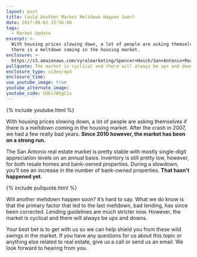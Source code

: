 ```yaml
---
layout: post
title: Could Another Market Meltdown Happen Soon?
date: 2017-08-02 15:56:00
tags:
  - Market Update
excerpt: >-
  With housing prices slowing down, a lot of people are asking themselves if
  there is a meltdown coming in the housing market.
enclosure: >-
  https://s3.amazonaws.com/vyralmarketing/Spencer+Hasch/San+Antonio+Real+Estate+Agent-+Is+a+meltdown+coming%253F.mp4
pullquote: The market is cyclical and there will always be ups and downs.
enclosure_type: video/mp4
enclosure_time:
use_youtube_image: true
youtube_alternate_image:
youtube_code: GDEvJW5gCis
---
```



{% include youtube.html %}

With housing prices slowing down, a lot of people are asking themselves if there is a meltdown coming in the housing market. After the crash in 2007, we had a few really bad years. **Since 2010 however, the market has been on a strong run.**

The San Antonio real estate market is pretty stable with mostly single-digit appreciation levels on an annual basis. Inventory is still pretty low, however, for both resale homes and bank-owned properties. During a slowdown, you’ll see an increase in the number of bank-owned properties. **That hasn’t happened yet.**

{% include pullquote.html %}

Will another meltdown happen soon? It’s hard to say. What we do know is that the primary factor that led to the last meltdown, bad lending, has since been corrected. Lending guidelines are much stricter now. However, the market is cyclical and there will always be ups and downs.

Your best bet is to get with us so we can help shield you from these wild swings in the market. If you have any questions for us about this topic or anything else related to real estate, give us a call or send us an email. We look forward to hearing from you.